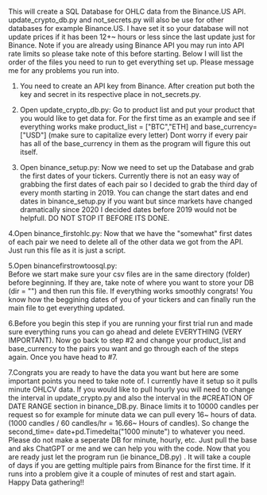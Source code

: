 This will create a SQL Database for OHLC data from the Binance.US API. update_crypto_db.py and not_secrets.py will also be use for other databases for example Binance.US. I have set it so your database will not update prices if it has been 12+~ hours or less since the last update just for Binance. Note if you are already using Binance API you may run into API rate limits so please take note of this before starting. Below I will list the order of the files you need to run to get everything set up. Please message me for any problems you run into.


1. You need to create an API key from Binance. After creation put both the key and secret in its respective place in not_secrets.py.

2. Open update_crypto_db.py:
Go to product list and put your product that you would like to get data for. For the first time as an example and see if everything works make product_list = ["BTC","ETH] and base_currency= ["USD"] (make sure to capitalize every letter) Dont worry if every pair has all of the base_currency in them as the program will figure this out itself.

3. Open binance_setup.py:
Now we need to set up the Database and grab the first dates of your tickers. Currently there is not an easy way of grabbing the first dates of each pair so I decided to grab the third day of every month starting in 2019. You can change the start dates and end dates in binance_setup.py if you want but since markets have changed dramatically since 2020 I decided dates before 2019 would not be helpfull. DO NOT STOP IT BEFORE ITS DONE.

4.Open binance_firstohlc.py: 
Now that we have the "somewhat" first dates of each pair we need to delete all of the other data we got from the API. Just run this file as it is just a script.

5.Open binancefirstrowtoosql.py:  
Before we start make sure your csv files are in the same directory (folder) before beginning. If they are, take note of where you want to store your DB (dir = "") and then run this file. If everything works smoothly congrats! You know how the beggining dates of you of your tickers and can finally run the main file to get everything updated.

6.Before you begin this step if you are running your first trial run and made sure everything runs you can go ahead and delete EVERYTHING (VERY IMPORTANT). Now go back to step #2 and change your product_list and base_currency to the pairs you want and go through each of the steps again. Once you have head to #7.

7.Congrats you are ready to have the data you want but here are some important points you need to take note of. I currently have it setup so it pulls minute OHLCV data. If you would like to pull hourly you will need to change the interval in update_crypto.py and also the interval in the #CREATION OF DATE RANGE section in binance_DB.py. Binace limits it to 10000 candles per request so for example for minute data we can pull every 16~ hours of data. (1000 candles / 60 candles/hr = 16.66~ Hours of candles). So change the second_time= date+pd.Timedelta("1000 minute") to whatever you need. Please do not make a seperate DB for minute, hourly, etc. Just pull the base and aks ChatGPT or me and we can help you with the code. Now that you are ready just let the program run (ie binance_DB.py) . It will take a couple of days if you are getting multiple pairs from Binance for the first time. If it runs into a problem give it a couple of minutes of rest and start again. Happy Data gathering!!
